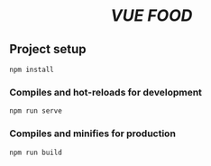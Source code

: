 # <p align="center"> <b><i> VUE FOOD </i></b> </p> 

## Project setup
```
npm install
```

### Compiles and hot-reloads for development
```
npm run serve
```

### Compiles and minifies for production
```
npm run build
```
